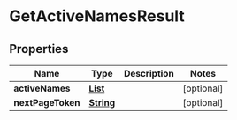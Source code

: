

# GetActiveNamesResult


## Properties

| Name | Type | Description | Notes |
|------------ | ------------- | ------------- | -------------|
|**activeNames** | [**List**](List.md) |  |  [optional] |
|**nextPageToken** | [**String**](String.md) |  |  [optional] |



